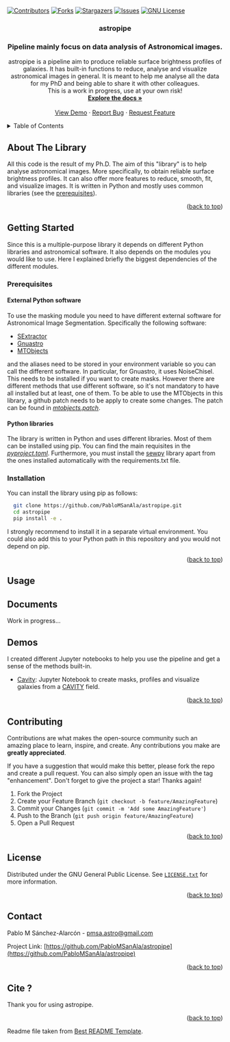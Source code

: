 <div id="top"></div>

[![Contributors][contributors-shield]][contributors-url]
[![Forks][forks-shield]][forks-url]
[![Stargazers][stars-shield]][stars-url]
[![Issues][issues-shield]][issues-url]
[![GNU License][license-shield]][license-url]

<!-- [![LinkedIn][linkedin-shield]][linkedin-url]
PROJECT LOGO
<br />
<div align="center">
  <a href="https://github.com/PabloMSanAla/fabada">
    <img src="fabada-logo.svg" alt="Logo" width="80" height="80">
  </a> -->

<h3 align="center">astropipe</h3>
<h3 align="center">Pipeline mainly focus on data analysis of Astronomical images.</h3>

  <p align="center">
    astropipe is a pipeline aim to produce reliable surface brightness profiles of galaxies. It has built-in functions to reduce, analyse and visualize astronomical images in general. It is meant to help me analyse all the data for my PhD and being able to share it with other colleagues. 
    <br />
    This is a work in progress, use at your own risk!
    <br />
    <a href="https://github.com/PabloMSanAla/astropipe#documents"><strong>Explore the docs »</strong></a>
    <br />
    <br />
    <a href="https://github.com/PabloMSanAla/astropipe#demos">View Demo</a>
    ·
    <a href="https://github.com/PabloMSanAla/astropipe/issues">Report Bug</a>
    ·
    <a href="https://github.com/PabloMSanAla/astropipe/issues">Request Feature</a>
  </p>
</div>

<!-- TABLE OF CONTENTS -->
<details>
  <summary>Table of Contents</summary>
  <ol>
    <li>
      <a href="#about-the-project">About The Library</a>
    </li>
    <li>
      <a href="#getting-started">Getting Started</a>
      <ul>
        <li><a href="#prerequisites">Prerequisites</a></li>
        <li><a href="#installation">Installation</a></li>
      </ul>
    </li>
    <li><a href="#usage">Usage</a></li>
    <li><a href="#results">Results</a></li>
    <li><a href="#contributing">Contributing</a></li>
    <li><a href="#license">License</a></li>
    <li><a href="#contact">Contact</a></li>
    <li><a href="#cite">Cite</a></li>
    <!-- <li><a href="#acknowledgments">Acknowledgments</a></li> -->
  </ol>
</details>

<!-- ABOUT THE PROJECT -->

## About The Library

<!-- [![Product Name Screen Shot][product-screenshot]](https://example.com) -->

All this code is the result of my Ph.D. The aim of this "library" is to help analyse astronomical images. More specifically, to obtain reliable surface brightness profiles. It can also offer more features to reduce, smooth, fit, and visualize images. It is written in Python and mostly uses common libraries (see the [prerequisites](https://github.com/PabloMSanAla/astropipe#prerequisites)). 

<p align="right">(<a href="#top">back to top</a>)</p>

<!-- GETTING STARTED -->

## Getting Started

Since this is a multiple-purpose library it depends on different Python libraries and astronomical software. It also depends on the modules you would like to use. Here I explained briefly the biggest dependencies of the different modules. 


### Prerequisites
####  External Python software
To use the masking module you need to have different external software for Astronomical Image Segmentation. Specifically the following software:

- [SExtractor](https://www.astromatic.net/software/sextractor/)
- [Gnuastro](https://www.gnu.org/software/gnuastro/)
- [MTObjects](https://github.com/CarolineHaigh/mtobjects)

and the aliases need to be stored in your environment variable so you can call the different software. In particular, for Gnuastro, it uses NoiseChisel. This needs to be installed if you want to create masks. However there are different methods that use different software, so it's not mandatory to have all installed but at least, one of them. To be able to use the MTObjects in this library, a github patch needs to be apply to create some changes. The patch can be found in [*mtobjects.patch*](https://github.com/PabloMSanAla/astropipe/blob/main/external/MTObjects/mtobjects.patch).

#### Python libraries
The library is written in Python and uses different libraries. Most of them can be installed using pip. You can find the main requisites in the [*pyproject.toml*](https://github.com/PabloMSanAla/astropipe/blob/main/pyproject.toml). Furthermore, you must install the [sewpy](https://github.com/megalut/sewpy) library apart from the ones installed automatically with the requirements.txt file.


### Installation

You can install the library using pip as follows:

```sh
  git clone https://github.com/PabloMSanAla/astropipe.git
  cd astropipe
  pip install -e .
```


I strongly recommend to install it in a separate virtual environment. You could also add this to your Python path in this repository and you would not depend on pip. 

<p align="right">(<a href="#top">back to top</a>)</p>

<!-- USAGE EXAMPLES -->

## Usage

## Documents

Work in progress...


<!-- Results Paper -->

## Demos

I created different Jupyter notebooks to help you use the pipeline and get a sense of the methods built-in.

- [Cavity](https://github.com/PabloMSanAla/astropipe/blob/main/demos/cavity.ipynb): Jupyter Notebook to create masks, profiles and visualize galaxies from a [CAVITY](https://www.ugr.es/~isa/) field.
  

<p align="right">(<a href="#top">back to top</a>)</p>

<!-- CONTRIBUTING -->

## Contributing

Contributions are what makes the open-source community such an amazing place to learn, inspire, and create. Any contributions you make are **greatly appreciated**.

If you have a suggestion that would make this better, please fork the repo and create a pull request. You can also simply open an issue with the tag "enhancement".
Don't forget to give the project a star! Thanks again!

1. Fork the Project
2. Create your Feature Branch (`git checkout -b feature/AmazingFeature`)
3. Commit your Changes (`git commit -m 'Add some AmazingFeature'`)
4. Push to the Branch (`git push origin feature/AmazingFeature`)
5. Open a Pull Request

<p align="right">(<a href="#top">back to top</a>)</p>

<!-- LICENSE -->

## License

Distributed under the GNU General Public License. See [`LICENSE.txt`](https://github.com/PabloMSanAla/astropipe/blob/master/LICENSE) for more information.

<p align="right">(<a href="#top">back to top</a>)</p>

<!-- CONTACT -->

## Contact

Pablo M Sánchez-Alarcón - pmsa.astro@gmail.com

Project Link: [https://github.com/PabloMSanAla/astropipe](https://github.com/PabloMSanAla/astropipe)

<p align="right">(<a href="#top">back to top</a>)</p>

<!-- CITE -->

## Cite ?

Thank you for using astropipe.


<p align="right">(<a href="#top">back to top</a>)</p>

Readme file taken from [Best README Template](https://github.com/othneildrew/Best-README-Template).

<!-- ACKNOWLEDGMENTS
## Acknowledgments

* []()
* []()
* []()

<p align="right">(<a href="#top">back to top</a>)</p> -->

<!-- MARKDOWN LINKS & IMAGES -->
<!-- https://www.markdownguide.org/basic-syntax/#reference-style-links -->

[contributors-shield]: https://img.shields.io/github/contributors/PabloMSanAla/fabada.svg?style=plastic&logo=appveyor
[contributors-url]: https://github.com/PabloMSanAla/astropipe/graphs/contributors
[forks-shield]: https://img.shields.io/github/forks/PabloMSanAla/astropipe.svg?style=plastic&logo=appveyor
[forks-url]: https://github.com/PabloMSanAla/astropipe/network/members
[stars-shield]: https://img.shields.io/github/stars/PabloMSanAla/astropipe.svg?style=plastic&logo=appveyor
[stars-url]: https://github.com/PabloMSanAla/astropipe/stargazers
[issues-shield]: https://img.shields.io/github/issues/PabloMSanAla/astropipe.svg?style=plastic&logo=appveyor
[issues-url]: https://github.com/PabloMSanAla/astropipe/issues
[license-shield]: https://img.shields.io/github/license/PabloMSanAla/astropipe.svg?style=plastic&logo=appveyor
[license-url]: https://github.com/PabloMSanAla/astropipe/blob/master/LICENSE
[linkedin-shield]: https://img.shields.io/badge/-LinkedIn-black.svg?style=plastic&logo=linkedin&colorB=555
[linkedin-url]: https://linkedin.com/in/linkedin_username
[image_results]: src/images/bubble_fabada_24.63dB.jpg
[spectra_results]: src/images/arp256_fabada_28.22dB.jpg
[astronomy_results]: src/images/SDSS_example.jpg
